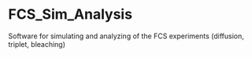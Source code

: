 # FCS_Sim_Analysis
Software for simulating and analyzing of the FCS experiments (diffusion, triplet, bleaching)
